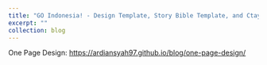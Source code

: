 ```yaml
---
title: "GO Indonesia! - Design Template, Story Bible Template, and Ctaylor Design"
excerpt: ""
collection: blog
---
```


One Page Design:
https://ardiansyah97.github.io/blog/one-page-design/
